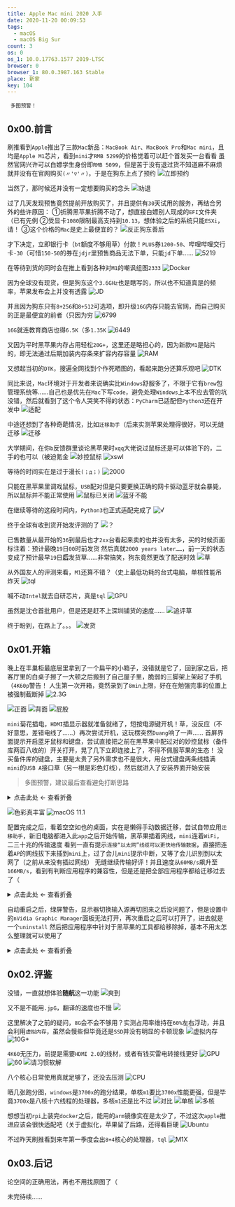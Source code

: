 ```yaml
---
title: Apple Mac mini 2020 入手
date: 2020-11-20 00:09:53
tags:
  - macOS
  - macOS Big Sur
count: 3
os: 0
os_1: 10.0.17763.1577 2019-LTSC
browser: 0
browser_1: 80.0.3987.163 Stable
place: 新家
key: 104
---
```

     多图预警！
<!-- more -->
## 0x00.前言
刷推看到`Apple`推出了三款`Mac`新品：`MacBook Air`、`MacBook Pro`和`Mac mini`，且均是`Apple M1`芯片，看到`mini`才`RMB 5299`的价格觉着可以赶个首发买一台看看
虽然官网兴许可以白嫖学生身份即`RMB 5099`，但是苦于没有退过货不知道麻不麻烦就并没有在官网购买`(〃'▽'〃)`，于是在狗东上点了预约
![立即预约](https://i1.yuangezhizao.cn/Win-10/20201126205027.jpg!webp)

当然了，那时候还并没有一定想要购买的念头
![劝退](https://i1.yuangezhizao.cn/Win-10/20201126205214.jpg!webp)

过了几天发现预售竟然提前开放购买了，并且提供有`30`天试用的服务，再结合另外的些许原因：
①折腾黑苹果折腾不动了，想直接白嫖别人现成的`EFI`文件夹（已有先例
②受显卡`1080`限制最高支持到`10.13`，想体验之后的系统只能`ESXi`，请！
③这个价格的`Mac`是史上最便宜的？
![反正狗东善后](https://i1.yuangezhizao.cn/Win-10/20201126205703.jpg!webp)

才下决定，立即银行卡（`bt`额度不够用草）付款！`PLUS`券`1200-50`、哔哩哔哩交行卡`-30`（可惜`150-50`的券在`jdjr`里预售商品无法下单，只能`jd`下单……
![5219](https://i1.yuangezhizao.cn/Win-10/20201126205842.jpg!webp)

在等待到货的同时会在推上看到各种对`M1`的嘲讽组图`2333`
![Docker](https://i1.yuangezhizao.cn/Win-10/20201126210502.jpg!webp)

因为全球没有现货，但是狗东这个`3.6GHz`也是瞎写的，所以也不知道真是的频率，苹果发布会上并没有透露
![JD](https://i1.yuangezhizao.cn/Win-10/20201126210708.jpg!webp)

并且因为狗东只有`8+256`和`8+512`可选项，即升级`16G`内存只能去官网，而自己购买的正是最便宜的前者（只因为穷
![6799](https://i1.yuangezhizao.cn/Win-10/20201126211236.jpg!webp)

`16G`就连教育商店也得`6.5K`（多`1.35K`
![6449](https://i1.yuangezhizao.cn/Win-10/20201126211409.jpg!webp)

又因为平时黑苹果内存占用轻松`20G+`，这里还是略担心的，因为新款`M1`是贴片的，即无法通过后期加装内存条来扩容内存容量
![RAM](https://i1.yuangezhizao.cn/Win-10/20201126210854.jpg!webp)

又想起当初的`DTK`，搜遍全网找到个作死晒图的，看起来跑分还算乐观吧
![DTK](https://i1.yuangezhizao.cn/Win-10/20201126211852.jpg!webp)

同比来说，`Mac`环境对于开发者来说确实比`Windows`舒服多了，不限于它有`brew`包管理系统等……自己也是优先在`Mac`下写`code`，避免处理`Windows`上本不应去管的坑
没错，然后就看到了这个令人哭笑不得的状态：`PyCharm`已适配但`Python3`还在开发中
![适配](https://i1.yuangezhizao.cn/Win-10/20201126212040.jpg!webp)

中途还想到了各种奇葩情况，比如`迁移助手`（后来实测苹果处理得很好，可以无缝迁移
![迁移](https://i1.yuangezhizao.cn/Win-10/20201126212531.png!webp)

大学期间，在你`b`反馈群里谈论黑苹果时`xqq`大佬说过鼠标还是可以体验下的，二手的也可以（被迫氪金
![妙控鼠标](https://i1.yuangezhizao.cn/Win-10/20201126212759.jpg!webp)
![xswl](https://i1.yuangezhizao.cn/Win-10/20201126221840.png!webp)

等待的时间实在是过于漫长`(；д；)`
![2000](https://i1.yuangezhizao.cn/Win-10/20201126213037.jpg!webp)

只能在黑苹果里调戏鼠标，`USB`配对但是只要更换正确的网卡驱动蓝牙就会暴毙，所以鼠标并不能正常使用
![鼠标已关闭](https://i1.yuangezhizao.cn/Win-10/20201126213227.jpg!webp)
![蓝牙不能](https://i1.yuangezhizao.cn/Win-10/20201126213530.jpg!webp)

在继续等待的这段时间内，`Python3`也正式适配完成了
![√](https://i1.yuangezhizao.cn/Win-10/20201126213352.jpg!webp)

终于全球有收到货开始发评测的了
![？](https://i1.yuangezhizao.cn/Win-10/20201126221956.png!webp)

已售数量从最开始的`36`到最后也才`2xx`台看起来卖的也并没有太多，买的时候页面标注着：预计最晚`19`日`00`时前发货
然后真就`2000 years later……`，前一天的状态变成了预计最早`19`日**后**发货草……非常搞笑，狗东竟然更改了配送时效
![草](https://i1.yuangezhizao.cn/Win-10/20201126213740.png!webp)

从外国友人的评测来看，`M1`还算不错？（史上最低功耗的台式电脑，单核性能吊炸天
![tql](https://i1.yuangezhizao.cn/Win-10/20201126213831.jpg!webp)

喊不动`Intel`就去自研芯片，真是`tql`
![GPU](https://i1.yuangezhizao.cn/Win-10/20201126214006.jpg!webp)

虽然是沈仓首批用户，但是还是赶不上深圳铺货的速度……
![追评草](https://i1.yuangezhizao.cn/Win-10/20201126214200.jpg!webp)

终于盼到，在路上了。。。
![发货](https://i1.yuangezhizao.cn/Win-10/20201126214115.jpg!webp)

## 0x01.开箱

晚上在丰巢柜最底层里拿到了一个扁平的小箱子，没错就是它了，回到家之后，把客厅里的白桌子擦了一大顿之后搬到了自己屋子里，脆弱的三脚架上架起了手机（`4K60p`警告！
人生第一次开箱，竟然录到了`8min`上限，好在在勉强完事的位置上被强制截断掉
![2.3G](https://i1.yuangezhizao.cn/Win-10/20201126214412.jpg!webp)

![正面](https://i1.yuangezhizao.cn/Redmi-K20Pro/IMG_20201119_212107.jpg!view)
![背面](https://i1.yuangezhizao.cn/Redmi-K20Pro/IMG_20201119_212122.jpg!view)
![屁股](https://i1.yuangezhizao.cn/Redmi-K20Pro/IMG_20201119_212147.jpg!view)

`mini`菊花插电，`HDMI`插显示器就准备就绪了，短按电源键开机！草，没反应（不好意思，差错电线了……）再次尝试开机，这玩楞突然`Duang`响了一声……
首屏界面提示开启蓝牙鼠标和键盘，尝试直接把之前在黑苹果中配过对的妙控鼠标（备件库两百八收的）开关打开，晃了几下立即连接上了，不得不佩服苹果的生态！
没买备件库的键盘，主要是太贵了另外需求也不是很大，用台式键盘两条线插满`mini`的`USB A`接口草（另一根是彩色灯线），然后就进入了安装界面开始安装

> 多图预警，建议最后查看避免打断思路

<details><summary>点击此处 ← 查看折叠</summary>

![](https://i1.yuangezhizao.cn/Redmi-K20Pro/IMG_20201119_213124.jpg!view)
![](https://i1.yuangezhizao.cn/Redmi-K20Pro/IMG_20201119_213128.jpg!view)
![](https://i1.yuangezhizao.cn/Redmi-K20Pro/IMG_20201119_213231.jpg!view)
![](https://i1.yuangezhizao.cn/Redmi-K20Pro/IMG_20201119_213250.jpg!view)
![](https://i1.yuangezhizao.cn/Redmi-K20Pro/IMG_20201119_213309.jpg!view)
![](https://i1.yuangezhizao.cn/Redmi-K20Pro/IMG_20201119_213322.jpg!view)
![](https://i1.yuangezhizao.cn/Redmi-K20Pro/IMG_20201119_213333.jpg!view)
![](https://i1.yuangezhizao.cn/Redmi-K20Pro/IMG_20201119_213357.jpg!view)
![](https://i1.yuangezhizao.cn/Redmi-K20Pro/IMG_20201119_213407.jpg!view)
![](https://i1.yuangezhizao.cn/Redmi-K20Pro/IMG_20201119_213417.jpg!view)
![](https://i1.yuangezhizao.cn/Redmi-K20Pro/IMG_20201119_213446.jpg!view)
![](https://i1.yuangezhizao.cn/Redmi-K20Pro/IMG_20201119_213500.jpg!view)
![](https://i1.yuangezhizao.cn/Redmi-K20Pro/IMG_20201119_213507.jpg!view)
![](https://i1.yuangezhizao.cn/Redmi-K20Pro/IMG_20201119_213524.jpg!view)
![](https://i1.yuangezhizao.cn/Redmi-K20Pro/IMG_20201119_213634.jpg!view)
![](https://i1.yuangezhizao.cn/Redmi-K20Pro/IMG_20201119_213712.jpg!view)
![](https://i1.yuangezhizao.cn/Redmi-K20Pro/IMG_20201119_213722.jpg!view)
![](https://i1.yuangezhizao.cn/Redmi-K20Pro/IMG_20201119_213730.jpg!view)
![](https://i1.yuangezhizao.cn/Redmi-K20Pro/IMG_20201119_213738.jpg!view)
![](https://i1.yuangezhizao.cn/Redmi-K20Pro/IMG_20201119_213742.jpg!view)
![](https://i1.yuangezhizao.cn/Redmi-K20Pro/IMG_20201119_213747.jpg!view)
![](https://i1.yuangezhizao.cn/Redmi-K20Pro/IMG_20201119_213754.jpg!view)
![](https://i1.yuangezhizao.cn/Redmi-K20Pro/IMG_20201119_213801.jpg!view)
![](https://i1.yuangezhizao.cn/Redmi-K20Pro/IMG_20201119_213805.jpg!view)
![](https://i1.yuangezhizao.cn/Redmi-K20Pro/IMG_20201119_213815.jpg!view)
![](https://i1.yuangezhizao.cn/Redmi-K20Pro/IMG_20201119_214142.jpg!view)
![](https://i1.yuangezhizao.cn/Redmi-K20Pro/IMG_20201119_214158.jpg!view)
![](https://i1.yuangezhizao.cn/Redmi-K20Pro/IMG_20201119_214255.jpg!view)
![](https://i1.yuangezhizao.cn/Redmi-K20Pro/IMG_20201119_214326.jpg!view)
![](https://i1.yuangezhizao.cn/Redmi-K20Pro/IMG_20201119_214533.jpg!view)
![](https://i1.yuangezhizao.cn/Redmi-K20Pro/IMG_20201119_214627.jpg!view)
![](https://i1.yuangezhizao.cn/Redmi-K20Pro/IMG_20201119_214730.jpg!view)

</details>

![色彩真丰富](https://i1.yuangezhizao.cn/Redmi-K20Pro/IMG_20201119_213833.jpg!view)
![macOS 11.1](https://i1.yuangezhizao.cn/macOS/20210102013454.png!webp)

配置完成之后，看着空空如也的桌面，实在是懒得手动数据迁移，尝试自带应用`迁移助手`，新旧电脑都进入此`app`之后开始传输，黑苹果插着网线，`mini`连着`WiFi`，二三十兆的传输速度
看到一直有提示`连接“以太网”线缆可以更快地传输数据`，直接把连着`AP`的网线拔下来插到`mini`上，过了会儿`mini`提示中断，又等了会儿识别到以太网了（之前从来没有插过网线）
无缝继续传输好评！并且速度从`60MB/s`飙升至`166MB/s`，看到有判断应用程序的兼容性，但是还是把全部应用程序都给迁移过去了（

<details><summary>点击此处 ← 查看折叠</summary>

![](https://i1.yuangezhizao.cn/Redmi-K20Pro/IMG_20201119_220529.jpg!view)
![](https://i1.yuangezhizao.cn/Redmi-K20Pro/IMG_20201119_220639.jpg!view)
![](https://i1.yuangezhizao.cn/Redmi-K20Pro/IMG_20201119_220710.jpg!view)
![](https://i1.yuangezhizao.cn/Redmi-K20Pro/IMG_20201119_220719.jpg!view)
![](https://i1.yuangezhizao.cn/Redmi-K20Pro/IMG_20201119_220850.jpg!view)
![](https://i1.yuangezhizao.cn/Redmi-K20Pro/IMG_20201119_220951.jpg!view)
![](https://i1.yuangezhizao.cn/Redmi-K20Pro/IMG_20201119_221013.jpg!view)
![](https://i1.yuangezhizao.cn/Redmi-K20Pro/IMG_20201119_221031.jpg!view)
![](https://i1.yuangezhizao.cn/Redmi-K20Pro/IMG_20201119_221041.jpg!view)
![](https://i1.yuangezhizao.cn/Redmi-K20Pro/IMG_20201119_221141.jpg!view)
![](https://i1.yuangezhizao.cn/Redmi-K20Pro/IMG_20201119_221208.jpg!view)
![](https://i1.yuangezhizao.cn/Redmi-K20Pro/IMG_20201119_221441.jpg!view)
![](https://i1.yuangezhizao.cn/Redmi-K20Pro/IMG_20201119_222403.jpg!view)
![](https://i1.yuangezhizao.cn/Redmi-K20Pro/IMG_20201119_222520.jpg!view)
![](https://i1.yuangezhizao.cn/Redmi-K20Pro/IMG_20201119_223859.jpg!view)
![](https://i1.yuangezhizao.cn/Redmi-K20Pro/IMG_20201119_223911.jpg!view)
![](https://i1.yuangezhizao.cn/Redmi-K20Pro/IMG_20201119_224031.jpg!view)

</details>

自动重启之后，绿屏警告，显示器切换输入源再切回来之后没问题了，但是设置中的`nVidia Graphic Manager`面板无法打开，再次重启之后可以打开了，进去就是一个`uninstall`
然后把应用程序中针对于黑苹果的工具都给移除掉，基本不用太怎么整理就可以使用了

<details><summary>点击此处 ← 查看折叠</summary>

![](https://i1.yuangezhizao.cn/Redmi-K20Pro/IMG_20201119_224052.jpg!view)
![](https://i1.yuangezhizao.cn/Redmi-K20Pro/IMG_20201119_224239.jpg!view)
![](https://i1.yuangezhizao.cn/Redmi-K20Pro/IMG_20201119_224313.jpg!view)
![](https://i1.yuangezhizao.cn/Redmi-K20Pro/IMG_20201119_224336.jpg!view)
![](https://i1.yuangezhizao.cn/Redmi-K20Pro/IMG_20201119_224348.jpg!view)
![](https://i1.yuangezhizao.cn/Redmi-K20Pro/IMG_20201119_224358.jpg!view)
![](https://i1.yuangezhizao.cn/Redmi-K20Pro/IMG_20201119_224408.jpg!view)
![](https://i1.yuangezhizao.cn/Redmi-K20Pro/IMG_20201119_224423.jpg!view)
![](https://i1.yuangezhizao.cn/Redmi-K20Pro/IMG_20201119_224431.jpg!view)

</details>

## 0x02.评鉴
没错，一直就想体验**随航**这一功能
![爽到](https://i1.yuangezhizao.cn/Win-10/20201126221735.png!webp)

又不是不能用`.jpG`，翻译的速度也不慢
![](https://i1.yuangezhizao.cn/Redmi-K20Pro/IMG_20201119_224908.jpg!view)

这里解决了之前的疑问，`8G`会不会不够用？实测占用率维持在`60%`左右浮动，并且会利用`虚拟内存`，虽然会慢些但毕竟还是`SSD`并没有明显的卡顿现象
![虚拟内存](https://i1.yuangezhizao.cn/Win-10/20201126221636.png!webp)
![10G+](https://i1.yuangezhizao.cn/Win-10/20201126221407.png!webp)

`4K60`无压力，前提是需要`HDMI 2.0`的线材，或者有钱买雷电转接线更好
![GPU](https://i1.yuangezhizao.cn/Win-10/20201126221059.jpg!webp)
![60](https://i1.yuangezhizao.cn/Win-10/20201126222939.jpg!webp)
![请习惯软解](https://i1.yuangezhizao.cn/Win-10/20201126221427.png!webp)

八个核心日常使用真就足够了，还没去压测
![CPU](https://i1.yuangezhizao.cn/Win-10/20201126221553.png!webp)

晒几张跑分图，`windows`是`3700x`的跑分结果，单核`m1`要比`3700x`性能更强，但是毕竟`3700x`是八核十六线程的处理器，多核`m1`还是比不过
![对比](https://i1.yuangezhizao.cn/Win-10/20201126222500.jpg!webp)
![单核](https://i1.yuangezhizao.cn/Win-10/20201122122957.jpg!webp)
![多核](https://i1.yuangezhizao.cn/Win-10/20201122124102.jpg!webp)

想想当初`rpi`上装完`docker`之后，能用的`arm`镜像实在是太少了，不过这次`apple`推进应该会很快适配吧（关于虚拟化，苹果留了后路，还得看巨硬
![Ubuntu](https://i1.yuangezhizao.cn/Win-10/20201126222719.jpg!webp)

不过昨天刷推看到来年第一季度会出`8+4`核心的处理器，`tql`
![M1X](https://i1.yuangezhizao.cn/Win-10/20201126222858.png!webp)

## 0x03.后记
论空间的正确用法，再也不用找原图了（

未完待续……